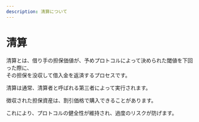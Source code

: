 ```yaml
---
description: 清算について
---
```


# 清算

清算とは、借り手の担保価値が、予めプロトコルによって決められた閾値を下回った際に、\
その担保を没収して借入金を返済するプロセスです。

清算は通常、清算者と呼ばれる第三者によって実行されます。

徴収された担保資産は、割引価格で購入できることがあります。

これにより、プロトコルの健全性が維持され、過度のリスクが防げます。
